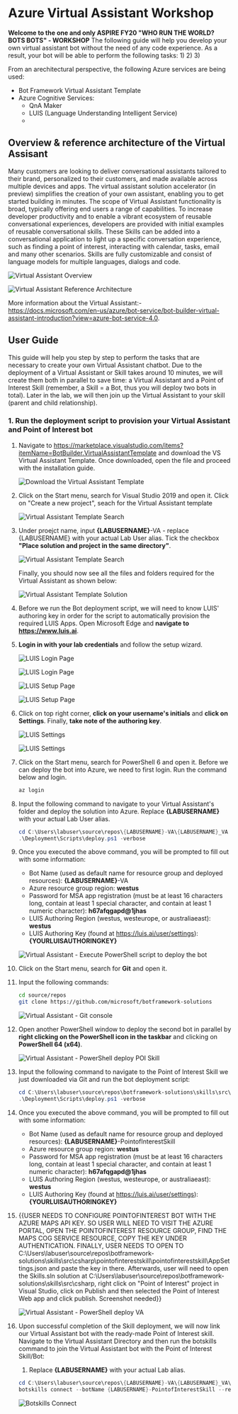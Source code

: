 # Azure Virtual Assistant Workshop
**Welcome to the one and only ASPIRE FY20 "WHO RUN THE WORLD? BOTS BOTS" - WORKSHOP**
The following guide will help you develop your own virtual assistant bot without the need of any code experience. As a result, your bot will be able to perform the following tasks:
1) 
2)
3)

From an arechitectural perspective, the following Azure services are being used:
- Bot Framework Virtual Assistant Template
- Azure Cognitive Services:
  - QnA Maker
  - LUIS (Language Understanding Intelligent Service)
  - 

## Overview & reference architecture of the Virtual Assisant
Many customers are looking to deliver conversational assistants tailored to their brand, personalized to their customers, and made available across multiple devices and apps. The virtual assistant solution accelerator (in preview) simplifies the creation of your own assistant, enabling you to get started building in minutes. The scope of Virtual Assistant functionality is broad, typically offering end users a range of capabilities. To increase developer productivity and to enable a vibrant ecosystem of reusable conversational experiences, developers are provided with initial examples of reusable conversational skills. These Skills can be added into a conversational application to light up a specific conversation experience, such as finding a point of interest, interacting with calendar, tasks, email and many other scenarios. Skills are fully customizable and consist of language models for multiple languages, dialogs and code.

![Virtual Assistant Overview](https://raw.githubusercontent.com/samaea/virtual-assistant-workshop/master/images/virtual-assistant.jpg)

![Virtual Assistant Reference Architecture](https://raw.githubusercontent.com/samaea/virtual-assistant-workshop/master/images/virtual-assistant-ref-architecture.jpg)

More information about the Virtual Assistant:- https://docs.microsoft.com/en-us/azure/bot-service/bot-builder-virtual-assistant-introduction?view=azure-bot-service-4.0.


## User Guide  
This guide will help you step by step to perform the tasks that are necessary to create your own Virtual Assistant chatbot. Due to the deployment of a Virtual Assistant or Skill takes around 10 minutes, we will create them both in parallel to save time: a Virtual Assistant and a Point of Interest Skill (remember, a Skill = a Bot, thus you will deploy two bots in total). Later in the lab, we will then join up the Virtual Assistant to your skill (parent and child relationship).

### 1. Run the deployment script to provision your Virtual Assistant and Point of Interest bot
  1. Navigate to https://marketplace.visualstudio.com/items?itemName=BotBuilder.VirtualAssistantTemplate and download the VS Virtual Assistant Template. Once downloaded, open the file and proceed with the installation guide.

     ![Download the Virtual Assistant Template](https://raw.githubusercontent.com/samaea/virtual-assistant-workshop/master/images/VA-VS-template.png)
     
  1. Click on the Start menu, search for Visual Studio 2019 and open it. Click on "Create a new project", seach for the Virtual Assistant template 
  
     ![Virtual Assistant Template Search](https://raw.githubusercontent.com/samaea/virtual-assistant-workshop/master/images/va-vs-template-search.png)
     

  1. Under proejct name, input **{LABUSERNAME}**-VA - replace {LABUSERNAME} with your actual Lab User alias. Tick the checkbox **"Place solution and project in the same directory"**.
       
       ![Virtual Assistant Template Search](https://raw.githubusercontent.com/samaea/virtual-assistant-workshop/master/images/va-vs-template-create.png)
       
       Finally, you should now see all the files and folders required for the Virtual Assistant as shown below:

       ![Virtual Assistant Template Solution](https://raw.githubusercontent.com/samaea/virtual-assistant-workshop/master/images/va-vs-template-solution.png) 
       
  1. Before we run the Bot deployment script, we will need to know LUIS' authoring key in order for the script to automatically provision the required LUIS Apps. Open Microsoft Edge and **navigate to https://www.luis.ai**.
  
  1. **Login in with your lab credentials** and follow the setup wizard.
  
       ![LUIS Login Page](https://raw.githubusercontent.com/samaea/virtual-assistant-workshop/master/images/luis_0_login.png)
       
       ![LUIS Login Page](https://raw.githubusercontent.com/samaea/virtual-assistant-workshop/master/images/luis-aad-permissions.png)
       
       ![LUIS Setup Page](https://raw.githubusercontent.com/samaea/virtual-assistant-workshop/master/images/luis-setup-0.png)
        
       ![LUIS Setup Page](https://raw.githubusercontent.com/samaea/virtual-assistant-workshop/master/images/luis-setup-1.png)
  
  1. Click on top right corner, **click on your username's initials** and **click on Settings**. Finally, **take note of the authoring key**.
  
       ![LUIS Settings](https://raw.githubusercontent.com/samaea/virtual-assistant-workshop/master/images/luis_1_settings.png)
       
       ![LUIS Settings](https://raw.githubusercontent.com/samaea/virtual-assistant-workshop/master/images/luis_2_settings.png)
  
   1. Click on the Start menu, search for PowerShell 6 and open it. Before we can deploy the bot into Azure, we need to first login. Run the command below and login.
   
       ```powershell
       az login
       ```   
  
  1. Input the following command to navigate to your Virtual Assistant's folder and deploy the solution into Azure. Replace **{LABUSERNAME}** with your actual Lab User alias.

       ```powershell
       cd C:\Users\labuser\source\repos\{LABUSERNAME}-VA\{LABUSERNAME}_VA
       .\Deployment\Scripts\deploy.ps1 -verbose
       ```
       
  1. Once you executed the above command, you will be prompted to fill out with some information:
  
       - Bot Name (used as default name for resource group and deployed resources): **{LABUSERNAME}**-VA
       - Azure resource group region: **westus**
       - Password for MSA app registration (must be at least 16 characters long, contain at least 1 special character, and contain at least 1 numeric character): **h67afqgapd@1jhas**
       - LUIS Authoring Region (westus, westeurope, or australiaeast): **westus**
       - LUIS Authoring Key (found at https://luis.ai/user/settings): **{YOURLUISAUTHORINGKEY}**      
       
       
       ![Virtual Assistant - Execute PowerShell script to deploy the bot](https://raw.githubusercontent.com/samaea/virtual-assistant-workshop/master/images/va-ps-deploy.png)
       
  1. Click on the Start menu, search for **Git** and open it.
  
  1. Input the following commands:
  
       ```bash
       cd source/repos
       git clone https://github.com/microsoft/botframework-solutions
       ```
  
      ![Virtual Assistant - Git console](https://raw.githubusercontent.com/samaea/virtual-assistant-workshop/master/images/skill-git.png)
 
  1. Open another PowerShell window to deploy the second bot in parallel by **right clicking on the PowerShell icon in the taskbar** and clicking on **PowerShell 64 (x64)**.
  
        ![Virtual Assistant - PowerShell deploy POI Skill](https://raw.githubusercontent.com/samaea/virtual-assistant-workshop/master/images/PowerShell-openanotherwindow.png)
   
  1. Input the following command to navigate to the Point of Interest Skill we just downloaded via Git and run the bot deployment script:
  
       ```powershell
       cd C:\Users\labuser\source\repos\botframework-solutions\skills\src\csharp\pointofinterestskill\pointofinterestskill
       .\Deployment\Scripts\deploy.ps1 -verbose
       ```
       
  1.  Once you executed the above command, you will be prompted to fill out with some information:
  
       - Bot Name (used as default name for resource group and deployed resources): **{LABUSERNAME}**-PointofInterestSkill
       - Azure resource group region: **westus**
       - Password for MSA app registration (must be at least 16 characters long, contain at least 1 special character, and contain at least 1 numeric character): **h67afqgapd@1jhas**
       - LUIS Authoring Region (westus, westeurope, or australiaeast): **westus**
       - LUIS Authoring Key (found at https://luis.ai/user/settings): **{YOURLUISAUTHORINGKEY}**
       
   1. {{USER NEEDS TO CONFIGURE POINTOFINTEREST BOT WITH THE AZURE MAPS API KEY. SO USER WILL NEED TO VISIT THE AZURE PORTAL, OPEN THE POINTOFINTEREST RESOURCE GROUP, FIND THE MAPS COG SERVICE RESOURCE, COPY THE KEY UNDER AUTHENTICATION. FINALLY, USER NEEDS TO OPEN TO C:\Users\labuser\source\repos\botframework-solutions\skills\src\csharp\pointofinterestskill\pointofinterestskill\AppSettings.json and paste the key in there. Afterwards, user will need to open the Skills.sln solution at C:\Users\labuser\source\repos\botframework-solutions\skills\src\csharp\, right click on "Point of Interest" project in Visual Studio, click on Publish and then selected the Point of Interest Web app and click publish. Screenshot needed}}
       
      ![Virtual Assistant - PowerShell deploy VA](https://raw.githubusercontent.com/samaea/virtual-assistant-workshop/master/images/skill-ps-deploy.png)
      
  1.  Upon successful completion of the Skill deployment, we will now link our Virtual Assistant bot with the ready-made Point of Interest skill. Navigate to the Virtual Assistant Directory and then run the botskills command to join the Virtual Assistant bot with the Point of Interest Skill/Bot:
       1. Replace **{LABUSERNAME}** with your actual Lab alias.
  
       ```powershell
       cd C:\Users\labuser\source\repos\{LABUSERNAME}-VA\{LABUSERNAME}_VA\
       botskills connect --botName {LABUSERNAME}-PointofInterestSkill --remoteManifest "http://{LABUSERNAME}-PointofInterestSkill.azurewebsites.net/api/skill/manifest" --luisFolder "C:/Users/labuser/source/repos/botframework-solutions/skills/src/csharp/pointofinterestskill/pointofinterestskill/Deployment/Resources/LU/en/" --cs
       ```
       
      ![Botskills Connect](https://raw.githubusercontent.com/samaea/virtual-assistant-workshop/master/images/botskills-connect.png)
        
